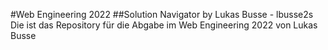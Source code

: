 #Web Engineering 2022
##Solution Navigator by Lukas Busse - lbusse2s
Die ist das Repository für die Abgabe im Web Engineering 2022 von Lukas Busse